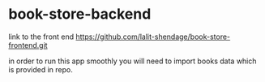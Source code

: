 # book-store-backend
link to the front end 
https://github.com/lalit-shendage/book-store-frontend.git

in order to run this app smoothly you will need to import books data which is provided in repo.
